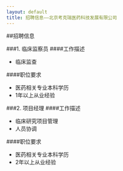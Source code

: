 ```yaml
---
layout: default
title: 招聘信息——北京考克瑞医药科技发展有限公司
---
```

##招聘信息

###1. 临床监察员
####工作描述
- 临床监查

####职位要求
- 医药相关专业本科学历
- 1年以上从业经验

###2. 项目经理
####工作描述
- 临床研究项目管理
- 人员协调

####职位要求
- 医药相关专业本科学历
- 2年以上从业经验
